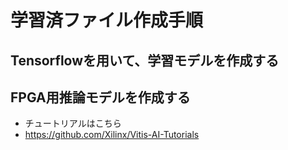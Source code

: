 # 学習済ファイル作成手順

## Tensorflowを用いて、学習モデルを作成する

## FPGA用推論モデルを作成する
* チュートリアルはこちら
* https://github.com/Xilinx/Vitis-AI-Tutorials

